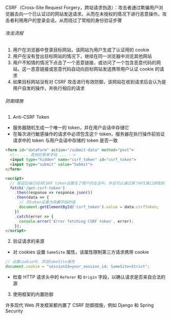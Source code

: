 CSRF（Cross-Site Request Forgery，跨站请求伪造）：攻击者通过欺骗用户浏览器去向一个已认证过的网站发送请求，从而在未授权的情况下进行恶意操作。攻击者利用用户的登录会话，从而绕过了常规的身份验证步骤

###### 攻击流程

1. 用户在浏览器中登录目标网站，该网站为用户生成了认证用的 cookie
2. 用户在没有登出目标网站的情况下，继续在同一浏览器中浏览其他网站
3. 用户不知情的情况下点击了一个恶意链接，或访问了一个包含恶意代码的网站，这一恶意链接或恶意代码自动向目标网站发送携带用户认证 cookie 的请求
4. 如果目标网站没有对 CSRF 攻击进行有效防御，该网站在收到请求后会认为是用户自发的操作，并执行相应的请求

###### 防御措施

1. Anti-CSRF Token

- 服务器随机生成一个唯一的 token，并在用户会话中存储它
- 在每次进行敏感操作的请求中必须包含这个 token，服务器在执行操作前验证请求中的 token 与用户会话中存储的 token 是否一致

```HTML
<form id="dataForm" action="/submit-data" method="post">
  <!-- ... 其他的表单字段 ... -->
  <input type="hidden" name="csrf_token" id="csrf_token">
  <input type="submit" value="Submit">
</form>

<script>
  // 假设后端已经将CSRF token设置在了用户的会话中，并且可以通过某个API接口获取到
  fetch('/get-csrf-token')
    .then(response => response.json())
    .then(data => {
      // 将token设置为隐藏字段的值
      document.getElementById('csrf_token').value = data.csrfToken;
    })
    .catch(error => {
      console.error('Error fetching CSRF token', error);
    });
</script>
```

2. 验证请求的来源

- 对 cookies 设置 `SameSite` 属性，该属性限制第三方请求携带 cookie

```JavaScript
// 设置cookie时，添加SameSite属性
document.cookie = "sessionId=your_session_id; SameSite=Strict";
```

- 检查 HTTP 请求头中的 `Referer` 和 `Origin` 字段，以确认请求是否来自合法的源

3. 使用框架的内置防御

许多现代 Web 开发框架都内置了 CSRF 防御措施，例如 Django 和 Spring Security
